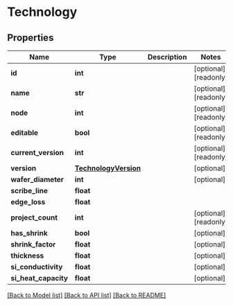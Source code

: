 # Technology

## Properties
Name | Type | Description | Notes
------------ | ------------- | ------------- | -------------
**id** | **int** |  | [optional] [readonly] 
**name** | **str** |  | [optional] [readonly] 
**node** | **int** |  | [optional] [readonly] 
**editable** | **bool** |  | [optional] [readonly] 
**current_version** | **int** |  | [optional] [readonly] 
**version** | [**TechnologyVersion**](TechnologyVersion.md) |  | [optional] 
**wafer_diameter** | **int** |  | [optional] 
**scribe_line** | **float** |  | 
**edge_loss** | **float** |  | 
**project_count** | **int** |  | [optional] [readonly] 
**has_shrink** | **bool** |  | [optional] 
**shrink_factor** | **float** |  | [optional] 
**thickness** | **float** |  | [optional] 
**si_conductivity** | **float** |  | [optional] 
**si_heat_capacity** | **float** |  | [optional] 

[[Back to Model list]](../README.md#documentation-for-models) [[Back to API list]](../README.md#documentation-for-api-endpoints) [[Back to README]](../README.md)


